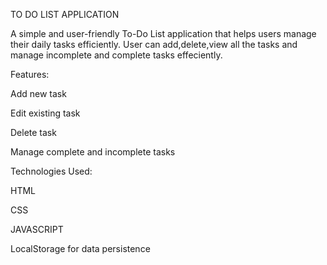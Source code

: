 TO DO LIST APPLICATION

A simple and user-friendly To-Do List application that helps users manage their daily tasks efficiently. 
User can add,delete,view all the tasks and manage incomplete and complete tasks effeciently.

Features:


Add new task

Edit existing task

Delete task

Manage complete and incomplete tasks


Technologies Used:

HTML

CSS

JAVASCRIPT


LocalStorage for data persistence

